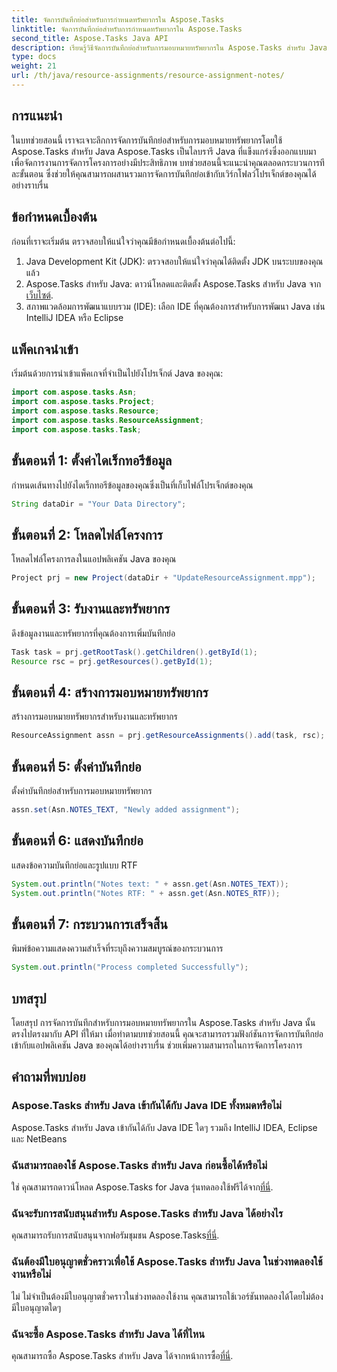 ```yaml
---
title: จัดการบันทึกย่อสำหรับการกำหนดทรัพยากรใน Aspose.Tasks
linktitle: จัดการบันทึกย่อสำหรับการกำหนดทรัพยากรใน Aspose.Tasks
second_title: Aspose.Tasks Java API
description: เรียนรู้วิธีจัดการบันทึกย่อสำหรับการมอบหมายทรัพยากรใน Aspose.Tasks สำหรับ Java บทช่วยสอนทีละขั้นตอนเพื่อการผสานรวมที่ราบรื่น
type: docs
weight: 21
url: /th/java/resource-assignments/resource-assignment-notes/
---
```

## การแนะนำ
ในบทช่วยสอนนี้ เราจะเจาะลึกการจัดการบันทึกย่อสำหรับการมอบหมายทรัพยากรโดยใช้ Aspose.Tasks สำหรับ Java Aspose.Tasks เป็นไลบรารี Java ที่แข็งแกร่งซึ่งออกแบบมาเพื่อจัดการงานการจัดการโครงการอย่างมีประสิทธิภาพ บทช่วยสอนนี้จะแนะนำคุณตลอดกระบวนการทีละขั้นตอน ซึ่งช่วยให้คุณสามารถผสานรวมการจัดการบันทึกย่อเข้ากับเวิร์กโฟลว์โปรเจ็กต์ของคุณได้อย่างราบรื่น
## ข้อกำหนดเบื้องต้น
ก่อนที่เราจะเริ่มต้น ตรวจสอบให้แน่ใจว่าคุณมีข้อกำหนดเบื้องต้นต่อไปนี้:
1. Java Development Kit (JDK): ตรวจสอบให้แน่ใจว่าคุณได้ติดตั้ง JDK บนระบบของคุณแล้ว
2.  Aspose.Tasks สำหรับ Java: ดาวน์โหลดและติดตั้ง Aspose.Tasks สำหรับ Java จาก[เว็บไซต์](https://releases.aspose.com/tasks/java/).
3. สภาพแวดล้อมการพัฒนาแบบรวม (IDE): เลือก IDE ที่คุณต้องการสำหรับการพัฒนา Java เช่น IntelliJ IDEA หรือ Eclipse

## แพ็คเกจนำเข้า
เริ่มต้นด้วยการนำเข้าแพ็คเกจที่จำเป็นไปยังโปรเจ็กต์ Java ของคุณ:
```java
import com.aspose.tasks.Asn;
import com.aspose.tasks.Project;
import com.aspose.tasks.Resource;
import com.aspose.tasks.ResourceAssignment;
import com.aspose.tasks.Task;
```

## ขั้นตอนที่ 1: ตั้งค่าไดเร็กทอรีข้อมูล
กำหนดเส้นทางไปยังไดเร็กทอรีข้อมูลของคุณซึ่งเป็นที่เก็บไฟล์โปรเจ็กต์ของคุณ
```java
String dataDir = "Your Data Directory";
```
## ขั้นตอนที่ 2: โหลดไฟล์โครงการ
โหลดไฟล์โครงการลงในแอปพลิเคชัน Java ของคุณ
```java
Project prj = new Project(dataDir + "UpdateResourceAssignment.mpp");
```
## ขั้นตอนที่ 3: รับงานและทรัพยากร
ดึงข้อมูลงานและทรัพยากรที่คุณต้องการเพิ่มบันทึกย่อ
```java
Task task = prj.getRootTask().getChildren().getById(1);
Resource rsc = prj.getResources().getById(1);
```
## ขั้นตอนที่ 4: สร้างการมอบหมายทรัพยากร
สร้างการมอบหมายทรัพยากรสำหรับงานและทรัพยากร
```java
ResourceAssignment assn = prj.getResourceAssignments().add(task, rsc);
```
## ขั้นตอนที่ 5: ตั้งค่าบันทึกย่อ
ตั้งค่าบันทึกย่อสำหรับการมอบหมายทรัพยากร
```java
assn.set(Asn.NOTES_TEXT, "Newly added assignment");
```
## ขั้นตอนที่ 6: แสดงบันทึกย่อ
แสดงข้อความบันทึกย่อและรูปแบบ RTF
```java
System.out.println("Notes text: " + assn.get(Asn.NOTES_TEXT));
System.out.println("Notes RTF: " + assn.get(Asn.NOTES_RTF));
```
## ขั้นตอนที่ 7: กระบวนการเสร็จสิ้น
พิมพ์ข้อความแสดงความสำเร็จที่ระบุถึงความสมบูรณ์ของกระบวนการ
```java
System.out.println("Process completed Successfully");
```

## บทสรุป
โดยสรุป การจัดการบันทึกสำหรับการมอบหมายทรัพยากรใน Aspose.Tasks สำหรับ Java นั้นตรงไปตรงมากับ API ที่ให้มา เมื่อทำตามบทช่วยสอนนี้ คุณจะสามารถรวมฟังก์ชันการจัดการบันทึกย่อเข้ากับแอปพลิเคชัน Java ของคุณได้อย่างราบรื่น ช่วยเพิ่มความสามารถในการจัดการโครงการ
## คำถามที่พบบ่อย
### Aspose.Tasks สำหรับ Java เข้ากันได้กับ Java IDE ทั้งหมดหรือไม่
Aspose.Tasks สำหรับ Java เข้ากันได้กับ Java IDE ใดๆ รวมถึง IntelliJ IDEA, Eclipse และ NetBeans
### ฉันสามารถลองใช้ Aspose.Tasks สำหรับ Java ก่อนซื้อได้หรือไม่
 ใช่ คุณสามารถดาวน์โหลด Aspose.Tasks for Java รุ่นทดลองใช้ฟรีได้จาก[ที่นี่](https://releases.aspose.com/).
### ฉันจะรับการสนับสนุนสำหรับ Aspose.Tasks สำหรับ Java ได้อย่างไร
 คุณสามารถรับการสนับสนุนจากฟอรัมชุมชน Aspose.Tasks[ที่นี่](https://forum.aspose.com/c/tasks/15).
### ฉันต้องมีใบอนุญาตชั่วคราวเพื่อใช้ Aspose.Tasks สำหรับ Java ในช่วงทดลองใช้งานหรือไม่
ไม่ ไม่จำเป็นต้องมีใบอนุญาตชั่วคราวในช่วงทดลองใช้งาน คุณสามารถใช้เวอร์ชันทดลองได้โดยไม่ต้องมีใบอนุญาตใดๆ
### ฉันจะซื้อ Aspose.Tasks สำหรับ Java ได้ที่ไหน
คุณสามารถซื้อ Aspose.Tasks สำหรับ Java ได้จากหน้าการซื้อ[ที่นี่](https://purchase.aspose.com/buy).